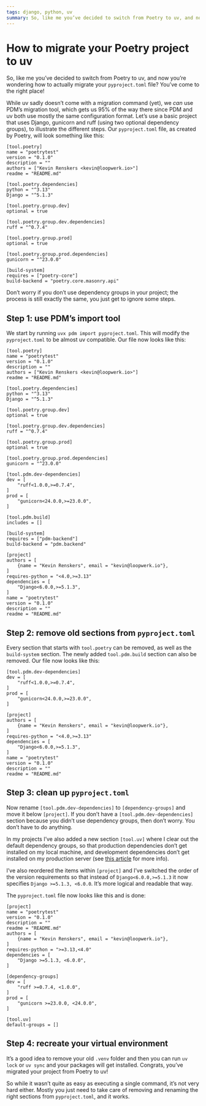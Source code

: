 ```yaml
---
tags: django, python, uv
summary: So, like me you’ve decided to switch from Poetry to uv, and now you’re wondering how to actually migrate your pyproject.toml file? You’ve come to the right place!
---
```


# How to migrate your Poetry project to uv

So, like me you’ve decided to switch from Poetry to uv, and now you’re wondering how to actually migrate your `pyproject.toml` file? You’ve come to the right place!

While uv sadly doesn’t come with a migration command (yet), we *can* use PDM’s migration tool, which gets us 95% of the way there since PDM and uv both use mostly the same configuration format. Let’s use a basic project that uses Django, gunicorn and ruff (using two optional dependency groups), to illustrate the different steps. Our `pyproject.toml` file, as created by Poetry, will look something like this:

```
[tool.poetry]
name = "poetrytest"
version = "0.1.0"
description = ""
authors = ["Kevin Renskers <kevin@loopwerk.io>"]
readme = "README.md"

[tool.poetry.dependencies]
python = "^3.13"
Django = "^5.1.3"

[tool.poetry.group.dev]
optional = true

[tool.poetry.group.dev.dependencies]
ruff = "^0.7.4"

[tool.poetry.group.prod]
optional = true

[tool.poetry.group.prod.dependencies]
gunicorn = "^23.0.0"

[build-system]
requires = ["poetry-core"]
build-backend = "poetry.core.masonry.api"
```

Don’t worry if you don’t use dependency groups in your project; the process is still exactly the same, you just get to ignore some steps.

## Step 1: use PDM’s import tool
We start by running `uvx pdm import pyproject.toml`. This will modify the `pyproject.toml` to be almost uv compatible. Our file now looks like this:

```
[tool.poetry]
name = "poetrytest"
version = "0.1.0"
description = ""
authors = ["Kevin Renskers <kevin@loopwerk.io>"]
readme = "README.md"

[tool.poetry.dependencies]
python = "^3.13"
Django = "^5.1.3"

[tool.poetry.group.dev]
optional = true

[tool.poetry.group.dev.dependencies]
ruff = "^0.7.4"

[tool.poetry.group.prod]
optional = true

[tool.poetry.group.prod.dependencies]
gunicorn = "^23.0.0"

[tool.pdm.dev-dependencies]
dev = [
    "ruff<1.0.0,>=0.7.4",
]
prod = [
    "gunicorn<24.0.0,>=23.0.0",
]

[tool.pdm.build]
includes = []

[build-system]
requires = ["pdm-backend"]
build-backend = "pdm.backend"

[project]
authors = [
    {name = "Kevin Renskers", email = "kevin@loopwerk.io"},
]
requires-python = "<4.0,>=3.13"
dependencies = [
    "Django<6.0.0,>=5.1.3",
]
name = "poetrytest"
version = "0.1.0"
description = ""
readme = "README.md"
```

## Step 2: remove old sections from `pyproject.toml`
Every section that starts with `tool.poetry` can be removed, as well as the `build-system` section. The newly added `tool.pdm.build` section can also be removed. Our file now looks like this:

```
[tool.pdm.dev-dependencies]
dev = [
    "ruff<1.0.0,>=0.7.4",
]
prod = [
    "gunicorn<24.0.0,>=23.0.0",
]

[project]
authors = [
    {name = "Kevin Renskers", email = "kevin@loopwerk.io"},
]
requires-python = "<4.0,>=3.13"
dependencies = [
    "Django<6.0.0,>=5.1.3",
]
name = "poetrytest"
version = "0.1.0"
description = ""
readme = "README.md"
```

## Step 3: clean up `pyproject.toml`
Now rename `[tool.pdm.dev-dependencies]` to `[dependency-groups]` and move it below `[project]`. If you don’t have a `[tool.pdm.dev-dependencies]` section because you didn’t use dependency groups, then don’t worry. You don’t have to do anything.

In my projects I’ve also added a new section `[tool.uv]` where I clear out the default dependency groups, so that production dependencies don’t get installed on my local machine, and development dependencies don’t get installed on my production server (see [this article](/articles/2024/python-uv-revisited/) for more info).

I’ve also reordered the items within `[project]` and I’ve switched the order of the version requirements so that instead of `Django<6.0.0,>=5.1.3` it now specifies `Django >=5.1.3, <6.0.0`. It’s more logical and readable that way.

The `pyproject.toml` file now looks like this and is done:

```
[project]
name = "poetrytest"
version = "0.1.0"
description = ""
readme = "README.md"
authors = [
    {name = "Kevin Renskers", email = "kevin@loopwerk.io"},
]
requires-python = ">=3.13,<4.0"
dependencies = [
    "Django >=5.1.3, <6.0.0",
]

[dependency-groups]
dev = [
    "ruff >=0.7.4, <1.0.0",
]
prod = [
    "gunicorn >=23.0.0, <24.0.0",
]

[tool.uv]
default-groups = []
```

## Step 4: recreate your virtual environment
It’s a good idea to remove your old `.venv` folder and then you can run `uv lock` or `uv sync` and your packages will get installed. Congrats, you’ve migrated your project from Poetry to uv!

So while it wasn’t quite as easy as executing a single command, it’s not very hard either. Mostly you just need to take care of removing and renaming the right sections from `pyproject.toml`, and it works.